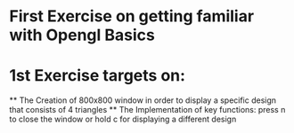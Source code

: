 # First Exercise on getting familiar with Opengl Basics

# 1st Exercise targets on:

** The Creation of 800x800 window in order to display a specific design that consists of 4 triangles
** The Implementation of key functions: press n to close the window or hold c for displaying a different design
